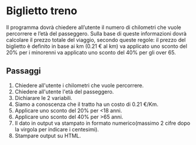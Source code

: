 # Biglietto treno

Il programma dovrà chiedere all’utente il numero di chilometri che vuole percorrere e l’età del passeggero.
Sulla base di queste informazioni dovrà calcolare il prezzo totale del viaggio, secondo queste regole:
il prezzo del biglietto è definito in base ai km (0.21 € al km)
va applicato uno sconto del 20% per i minorenni
va applicato uno sconto del 40% per gli over 65.

## Passaggi

1. Chiedere all'utente i chilometri che vuole percorrere.
2. Chiedere all'utente l'età del passeggero.
3. Dichiarare le 2 variabili.
4. Siamo a conoscenza che il tratto ha un costo di 0.21 €/Km.
5. Applicare uno sconto del 20% per <18 anni.
6. Applicare uno sconto del 40% per >65 anni.
7. Il dato in output va stampato in formato numerico(massimo 2 cifre dopo la virgola per indicare i centesimi).
8. Stampare output su HTML.
